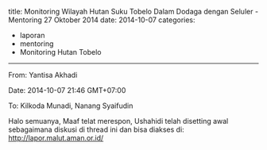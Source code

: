 title: Monitoring Wilayah Hutan Suku Tobelo Dalam Dodaga dengan Seluler - Mentoring 27 Oktober 2014
date: 2014-10-07
categories:
- laporan
- mentoring
- Monitoring Hutan Tobelo
---

From: Yantisa Akhadi 

Date: 2014-10-07 21:46 GMT+07:00 

To: Kilkoda Munadi, Nanang Syaifudin

Halo semuanya, 
Maaf telat merespon, Ushahidi telah disetting awal sebagaimana diskusi di thread ini dan bisa diakses di: http://lapor.malut.aman.or.id/

